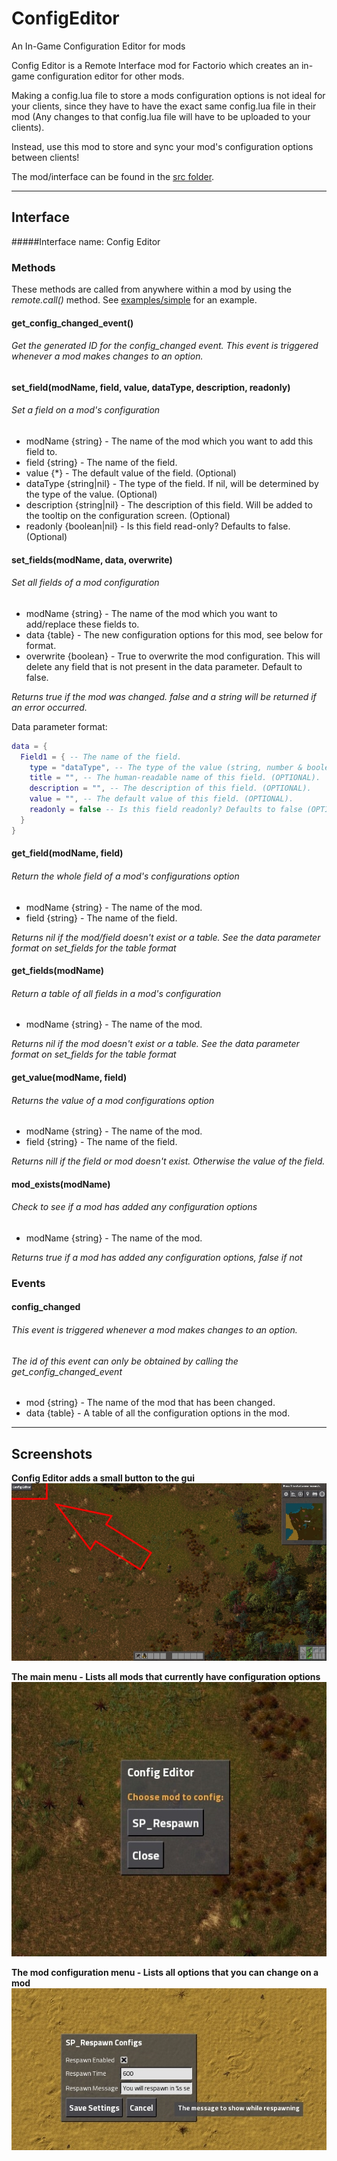 # ConfigEditor
An In-Game Configuration Editor for mods

Config Editor is a Remote Interface mod for Factorio which creates an in-game configuration editor for other mods.

Making a config.lua file to store a mods configuration options is not ideal for your clients, since they have to have the exact same config.lua file in their mod (Any changes to that config.lua file will have to be uploaded to your clients).

Instead, use this mod to store and sync your mod's configuration options between clients!


The mod/interface can be found in the [src folder](src/).

---
## Interface

#####Interface name:
Config Editor

### Methods
These methods are called from anywhere within a mod by using the _remote.call()_ method.
See [examples/simple](examples/Simple/control.lua#L66) for an example.

#### get_config_changed_event()
###### Get the generated ID for the config_changed event. This event is triggered whenever a mod makes changes to an option.

#### set_field(modName,  field, value, dataType, description, readonly)
###### Set a field on a mod's configuration
* modName     {string}      - The name of the mod which you want to add this field to.
* field       {string}      - The name of the field.
* value       {*}           - The default value of the field. (Optional)
* dataType    {string|nil}  - The type of the field. If nil, will be determined by the type of the value. (Optional)
* description {string|nil}  - The description of this field. Will be added to the tooltip on the configuration screen. (Optional)
* readonly    {boolean|nil} - Is this field read-only? Defaults to false. (Optional)

#### set_fields(modName, data, overwrite)
###### Set all fields of a mod configuration
* modName     {string}      - The name of the mod which you want to add/replace these fields to.
* data        {table}       - The new configuration options for this mod, see below for format.
* overwrite   {boolean}     - True to overwrite the mod configuration. This will delete any field that is not present in the data parameter. Default to false.

*Returns true if the mod was changed. false and a string will be returned if an error occurred.*
 
Data parameter format:
```lua
data = {
  Field1 = { -- The name of the field.
    type = "dataType", -- The type of the value (string, number & boolean is currently supported).
    title = "", -- The human-readable name of this field. (OPTIONAL).
    description = "", -- The description of this field. (OPTIONAL).
    value = "", -- The default value of this field. (OPTIONAL).
    readonly = false -- Is this field readonly? Defaults to false (OPTIONAL).
  }
}
```

#### get_field(modName, field)
###### Return the whole field of a mod's configurations option
* modName   {string} - The name of the mod.
* field     {string} - The name of the field.

*Returns nil if the mod/field doesn't exist or a table. See the data parameter format on set_fields for the table format*

#### get_fields(modName)
###### Return a table of all fields in a mod's configuration
* modName   {string} - The name of the mod.

*Returns nil if the mod doesn't exist or a table. See the data parameter format on set_fields for the table format*

#### get_value(modName, field)
###### Returns the value of a mod configurations option
* modName   {string} - The name of the mod.
* field     {string} - The name of the field.

*Returns nill if the field or mod doesn't exist. Otherwise the value of the field.*

#### mod_exists(modName)
###### Check to see if a mod has added any configuration options
* modName   {string} - The name of the mod.

*Returns true if a mod has added any configuration options, false if not*

### Events
#### config_changed
###### This event is triggered whenever a mod makes changes to an option.
###### *The id of this event can only be obtained by calling the get_config_changed_event*
* mod  {string} - The name of the mod that has been changed.
* data {table}  - A table of all the configuration options in the mod.

---
## Screenshots

**Config Editor adds a small button to the gui**
![](media/GUIButton.jpg "Config Editor adds a small button to the gui")

**The main menu - Lists all mods that currently have configuration options**
![](media/EditorMenu.jpg "The main menu - Lists all mods that currently have configuration options")

**The mod configuration menu - Lists all options that you can change on a mod**
![](media/ConfigMenu.jpg "The mod configuration menu - Lists all options that you can change")
